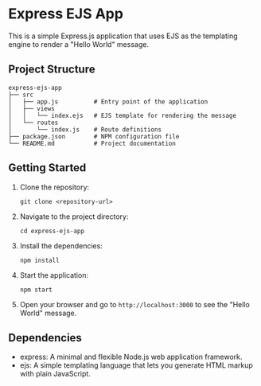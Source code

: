 # Express EJS App

This is a simple Express.js application that uses EJS as the templating engine to render a "Hello World" message.

## Project Structure

```
express-ejs-app
├── src
│   ├── app.js          # Entry point of the application
│   ├── views
│   │   └── index.ejs   # EJS template for rendering the message
│   └── routes
│       └── index.js    # Route definitions
├── package.json        # NPM configuration file
└── README.md           # Project documentation
```

## Getting Started

1. Clone the repository:
   ```
   git clone <repository-url>
   ```

2. Navigate to the project directory:
   ```
   cd express-ejs-app
   ```

3. Install the dependencies:
   ```
   npm install
   ```

4. Start the application:
   ```
   npm start
   ```

5. Open your browser and go to `http://localhost:3000` to see the "Hello World" message.

## Dependencies

- express: A minimal and flexible Node.js web application framework.
- ejs: A simple templating language that lets you generate HTML markup with plain JavaScript.